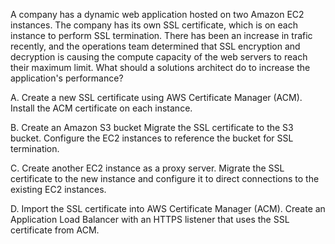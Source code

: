 A company has a dynamic web application hosted on two Amazon EC2 instances. The company has its own SSL certificate, which is on each instance to perform SSL termination. There has been an increase in trafic recently, and the operations team determined that SSL encryption and decryption is causing the compute capacity of the web servers to reach their maximum limit. What should a solutions architect do to increase the application's performance? 

A. Create a new SSL certificate using AWS Certificate Manager (ACM). Install the ACM certificate on each instance. 

B. Create an Amazon S3 bucket Migrate the SSL certificate to the S3 bucket. Configure the EC2 instances to reference the bucket for SSL termination. 

C. Create another EC2 instance as a proxy server. Migrate the SSL certificate to the new instance and configure it to direct connections to the existing EC2 instances. 

D. Import the SSL certificate into AWS Certificate Manager (ACM). Create an Application Load Balancer with an HTTPS listener that uses the SSL certificate from ACM.